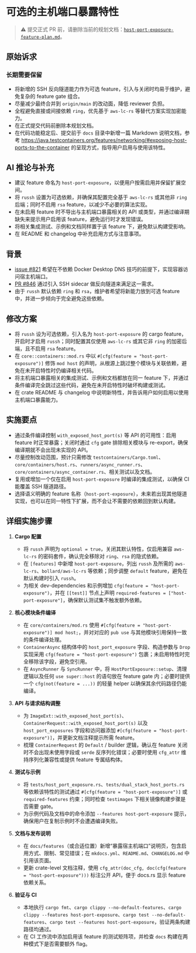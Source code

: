 # 可选的主机端口暴露特性

> ⚠️ 提交正式 PR 前，请删除当前的规划文档：[`host-port-exposure-feature-plan.md`](host-port-exposure-feature-plan.md)。

## 原始诉求

### 长期需要保留
- 将新增的 SSH 反向隧道能力作为可选 feature，引入与关闭时均易于维护，避免复杂的 feature gate 组合。
- 尽量减少最终合并到 `origin/main` 的改动面，降低 reviewer 负担。
- 全程避免直接或间接依赖 `ring`，优先基于 `aws-lc-rs` 等替代方案实现加密能力。
- 在正式提交代码前删除本规划文档。
- 在代码功能稳定后、提交前于 `docs` 目录中新增一篇 Markdown 说明文档，参考 <https://java.testcontainers.org/features/networking/#exposing-host-ports-to-the-container> 的呈现方式，指导用户启用与使用该特性。

## AI 推论与补充
- 建议 feature 命名为 `host-port-exposure`，以便用户按需启用并保留扩展空间。
- 将 `russh` 设置为可选依赖，并确保其配置完全基于 `aws-lc-rs` 或其他非 `ring` 后端；同时不启用 `rsa` feature，以减少不必要的算法实现。
- 在未启用 feature 时不导出与主机端口暴露相关的 API 或类型，并通过编译期缺失来提示用户启用该 feature，避免运行时才发现错误。
- 将相关集成测试、示例和文档同样置于该 feature 下，避免默认构建受影响。
- 在 README 和 changelog 中补充启用方式与注意事项。

## 背景
- [issue #821](https://github.com/testcontainers/testcontainers-rs/issues/821) 希望在不依赖 Docker Desktop DNS 技巧的前提下，实现容器访问宿主机端口。
- [PR #846](https://github.com/testcontainers/testcontainers-rs/pull/846) 通过引入 SSH sidecar 做反向隧道来满足这一需求。
- 由于 `russh` 默认依赖 `ring` 和 `rsa`，维护者希望将新能力放到可选 feature 中，并进一步倾向于完全避免这些依赖。

## 修改方案
- 将 `russh` 设为可选依赖，引入名为 `host-port-exposure` 的 cargo feature，开启时才启用 `russh`；同时配置其仅使用 `aws-lc-rs` 或其它非 `ring` 的加密后端，且不启用 `rsa` feature。
- 在 `core::containers::mod.rs` 中以 `#[cfg(feature = "host-port-exposure")]` 修饰 `mod host` 的声明，从根源上跳过整个模块与关联依赖，避免在未开启特性时仍编译相关代码。
- 将主机端口暴露相关的集成测试、示例和文档都放在同一 feature 下，并通过条件编译完全跳过这些代码，避免在未开启特性时破坏构建或测试。
- 在 crate README 与 changelog 中说明新特性，并告诉用户如何启用以使用主机端口暴露能力。

## 实施要点
- 通过条件编译控制 `with_exposed_host_port(s)` 等 API 的可用性：启用 feature 时正常暴露；关闭时通过 `cfg` gate 排除相关模块与 re-export，确保编译期就不会出现未实现的 API。
- 尽量控制改动范围，预计只需修改 `testcontainers/Cargo.toml`、`core/containers/host.rs`、`runners/async_runner.rs`、`core/containers/async_container.rs`、相关测试以及文档。
- 复用或增加一个仅在启用 `host-port-exposure` 时编译的集成测试，以确保 CI 能覆盖 SSH 隧道路径。
- 选择语义明确的 feature 名称（`host-port-exposure`），未来若出现其他隧道实现，也可以在同一特性下扩展，而不会让不需要的依赖回到默认构建。

## 详细实施步骤
1. **Cargo 配置**
   - 将 `russh` 声明为 `optional = true`，关闭其默认特性，仅启用兼容 `aws-lc-rs` 的密码套件，确认完全移除对 `ring`、`rsa` 的隐式依赖。
   - 在 `[features]` 中新增 `host-port-exposure`，列出 `russh` 及所需的 `aws-lc-rs`、`bollard/aws-lc-rs` 等依赖；同步调整 `default` feature，避免在默认构建时引入 `russh`。
   - 为相关 dev-dependencies 和示例增加 `cfg(feature = "host-port-exposure")`，并在 `[[test]]` 节点上声明 `required-features = ["host-port-exposure"]`，确保默认测试集不触发额外依赖。

2. **核心模块条件编译**
   - 在 `core/containers/mod.rs` 使用 `#[cfg(feature = "host-port-exposure")] mod host;`，并对对应的 `pub use` 与其他模块引用保持一致的条件编译处理。
   - `ContainerAsync` 结构体中的 `host_port_exposure` 字段、构造参数与 `Drop` 实现采用 `cfg(feature = "host-port-exposure")` 包裹；未启用特性时完全移除该字段，避免空引用。
   - 在 `AsyncRunner` 与 `SyncRunner` 中，将 `HostPortExposure::setup`、清理逻辑以及任何 `use super::host` 的语句放在 feature gate 内；必要时提供一个 `cfg(not(feature = ...))` 的轻量 helper 以确保其余代码路径仍能编译。

3. **API 与请求结构调整**
   - 为 `ImageExt::with_exposed_host_port(s)`、`ContainerRequest::with_exposed_host_port(s)` 以及 `host_port_exposures` 字段和访问器添加 `#[cfg(feature = "host-port-exposure")]`，并更新文档注释提示所需 feature。
   - 梳理 `ContainerRequest` 的 `Default` / builder 逻辑，确认在 feature 关闭时不会出现未使用字段或 `serde` 反序列化错误；必要时使用 `cfg_attr` 维持序列化兼容性或提供 feature 专属结构体。

4. **测试与示例**
   - 将 `tests/host_port_exposure.rs`、`tests/dual_stack_host_ports.rs` 等依赖该特性的测试通过 `#[cfg(feature = "host-port-exposure")]` 或 `required-features` 约束；同时检查 `testimages` 下相关镜像构建步骤是否需要 gate。
   - 为示例代码及文档中的命令添加 `--features host-port-exposure` 提示，确保用户在复制示例时不会遭遇编译失败。

5. **文档与发布说明**
   - 在 `docs/features`（或合适位置）新增“暴露宿主机端口”说明页，包含启用方式、限制、常见错误；在 `mkdocs.yml`、`README.md`、`CHANGELOG.md` 中引用该页面。
   - 更新 crate-level 文档注释，使用 `cfg_attr(doc_cfg, doc(cfg(feature = "host-port-exposure")))` 标注公开 API，便于 docs.rs 显示 feature 依赖关系。

6. **验证与 CI**
   - 本地执行 `cargo fmt`、`cargo clippy --no-default-features`、`cargo clippy --features host-port-exposure`、`cargo test --no-default-features`、`cargo test --features host-port-exposure`，验证两条构建路径均通过。
   - 在 CI 工作流中添加启用该 feature 的测试矩阵项，并检查 `docs` 构建在两种模式下是否需要额外 flag。

